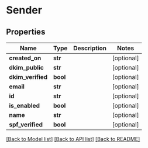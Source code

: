 # Sender

## Properties
Name | Type | Description | Notes
------------ | ------------- | ------------- | -------------
**created_on** | **str** |  | [optional] 
**dkim_public** | **str** |  | [optional] 
**dkim_verified** | **bool** |  | [optional] 
**email** | **str** |  | [optional] 
**id** | **str** |  | [optional] 
**is_enabled** | **bool** |  | [optional] 
**name** | **str** |  | [optional] 
**spf_verified** | **bool** |  | [optional] 

[[Back to Model list]](../README.md#documentation-for-models) [[Back to API list]](../README.md#documentation-for-api-endpoints) [[Back to README]](../README.md)


